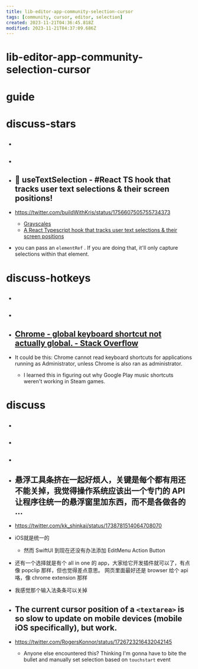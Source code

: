 ```yaml
---
title: lib-editor-app-community-selection-cursor
tags: [community, cursor, editor, selection]
created: 2023-11-21T04:36:45.818Z
modified: 2023-11-21T04:37:09.686Z
---
```


# lib-editor-app-community-selection-cursor

# guide

# discuss-stars
- ## 

- ## 

- ## 🌰 useTextSelection - #React TS hook that tracks user text selections & their screen positions! 
- https://twitter.com/buildWithKris/status/1756607505755734373
  - [Grayscales](https://grayscal.es/hooks/use-text-selection)
  - [A React Typescript hook that tracks user text selections & their screen positions](https://gist.github.com/KristofferEriksson/8acb9b3eb241507eb0f6232938bf4ec7)
- you can pass an `elementRef` . If you are doing that, it'll only capture selections within that element.

# discuss-hotkeys
- ## 

- ## 

- ## [Chrome - global keyboard shortcut not actually global. - Stack Overflow](https://stackoverflow.com/questions/34366233/chrome-global-keyboard-shortcut-not-actually-global)
- It could be this: Chrome cannot read keyboard shortcuts for applications running as Administrator, unless Chrome is also ran as administrator. 
  - I learned this in figuring out why Google Play music shortcuts weren't working in Steam games.

# discuss
- ## 

- ## 

- ## 

- ## 悬浮工具条挤在一起好烦人，关键是每个都有用还不能关掉，我觉得操作系统应该出一个专门的 API 让程序往统一的悬浮窗里加东西，而不是各做各的 ...
- https://twitter.com/kk_shinkai/status/1738781514064708070
- iOS就是统一的
  - 然而 SwiftUI 到现在还没有办法添加 EditMenu Action Button
- 还有一个选择就是有个 all in one 的 app，大家给它开发插件就可以了，有点像 popclip 那样，但也觉得差点意思。 网页里面最好还是 browser 给个 api 咯，像 chrome extension 那样
- 我感觉那个输入法条条可以关掉

- ## The current cursor position of a `<textarea>` is so slow to update on mobile devices (mobile iOS specifically), but work. 
- https://twitter.com/RogersKonnor/status/1726723216432042145
  - Anyone else encountered this? Thinking I'm gonna have to bite the bullet and manually set selection based on `touchstart` event
